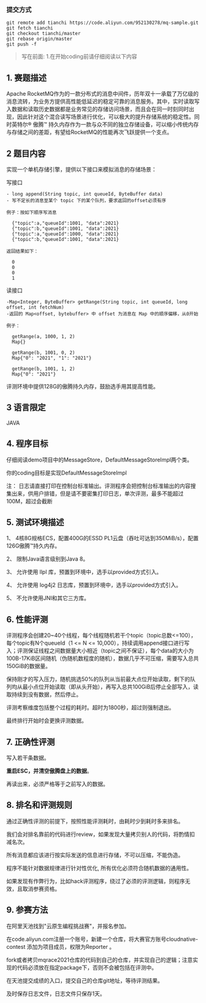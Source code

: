 ### 提交方式
```
git remote add tianchi https://code.aliyun.com/952130278/mq-sample.git
git fetch tianchi
git checkout tianchi/master
git rebase origin/master
git push -f
```


>写在前面: 
> 1.在开始coding前请仔细阅读以下内容

## 1. 赛题描述
Apache RocketMQ作为的一款分布式的消息中间件，历年双十一承载了万亿级的消息流转，为业务方提供高性能低延迟的稳定可靠的消息服务。其中，实时读取写入数据和读取历史数据都是业务常见的存储访问场景，而且会在同一时刻同时出现，因此针对这个混合读写场景进行优化，可以极大的提升存储系统的稳定性。同时英特尔® 傲腾™ 持久内存作为一款与众不同的独立存储设备，可以缩小传统内存与存储之间的差距，有望给RocketMQ的性能再次飞跃提供一个支点。
## 2 题目内容
  实现一个单机存储引擎，提供以下接口来模拟消息的存储场景：
  
  写接口

    - long append(String topic, int queueId, ByteBuffer data)
    - 写不定长的消息至某个 topic 下的某个队列，要求返回的offset必须有序

    例子：按如下顺序写消息

      {"topic":a,"queueId":1001, "data":2021}
      {"topic":b,"queueId":1001, "data":2021}
      {"topic":a,"queueId":1000, "data":2021}
      {"topic":b,"queueId":1001, "data":2021}

    返回结果如下：

      0
      0
      0
      1

  读接口

    -Map<Integer, ByteBuffer> getRange(String topic, int queueId, long offset, int fetchNum)
    -返回的 Map<offset, bytebuffer> 中 offset 为消息在 Map 中的顺序偏移，从0开始
      
    例子：
      
      getRange(a, 1000, 1, 2)
      Map{}

      getRange(b, 1001, 0, 2)
      Map{"0": "2021", "1": "2021"}

      getRange(b, 1001, 1, 2)
      Map{"0": "2021"}

  评测环境中提供128G的傲腾持久内存，鼓励选手用其提高性能。

## 3 语言限定
JAVA


## 4.  程序目标

仔细阅读demo项目中的MessageStore，DefaultMessageStoreImpl两个类。

你的coding目标是实现DefaultMessageStoreImpl

注：
日志请直接打印在控制台标准输出。评测程序会把控制台标准输出的内容搜集出来，供用户排错，但是请不要密集打印日志，单次评测，最多不能超过100M，超过会截断

## 5. 测试环境描述

1、    4核8G规格ECS，配置400G的ESSD PL1云盘（吞吐可达到350MiB/s），配置126G傲腾™持久内存。

2、    限制Java语言级别到Java 8。

3、    允许使用 llpl 库，预置到环境中，选手以provided方式引入。

4、    允许使用 log4j2 日志库，预置到环境中，选手以provided方式引入。

5、    不允许使用JNI和其它三方库。

## 6. 性能评测
评测程序会创建20~40个线程，每个线程随机若干个topic（topic总数<=100），每个topic有N个queueId（1 <= N <= 10,000），持续调用append接口进行写入；评测保证线程之间数据量大小相近（topic之间不保证），每个data的大小为100B-17KiB区间随机（伪随机数程度的随机），数据几乎不可压缩，需要写入总共150GiB的数据量。

保持刚才的写入压力，随机挑选50%的队列从当前最大点位开始读取，剩下的队列均从最小点位开始读取（即从头开始），再写入总共100GiB后停止全部写入，读取持续到没有数据，然后停止。

评测考察维度包括整个过程的耗时。超时为1800秒，超过则强制退出。

最终排行开始时会更换评测数据。

## 7. 正确性评测
写入若干条数据。

**重启ESC，并清空傲腾盘上的数据**。

再读出来，必须严格等于之前写入的数据。

## 8. 排名和评测规则
通过正确性评测的前提下，按照性能评测耗时，由耗时少到耗时多来排名。

我们会对排名靠前的代码进行review，如果发现大量拷贝别人的代码，将酌情扣减名次。

所有消息都应该进行按实际发送的信息进行存储，不可以压缩，不能伪造。

程序不能针对数据规律进行针对性优化, 所有优化必须符合随机数据的通用性。

如果发现有作弊行为，比如hack评测程序，绕过了必须的评测逻辑，则程序无效，且取消参赛资格。

## 9. 参赛方法
在阿里天池找到"云原生编程挑战赛"，并报名参加。

在code.aliyun.com注册一个账号，新建一个仓库，将大赛官方账号cloudnative-contest 添加为项目成员，权限为Reporter 。

fork或者拷贝mqrace2021仓库的代码到自己的仓库，并实现自己的逻辑；注意实现的代码必须放在指定package下，否则不会被包括在评测中。

在天池提交成绩的入口，提交自己的仓库git地址，等待评测结果。

及时保存日志文件，日志文件只保存1天。